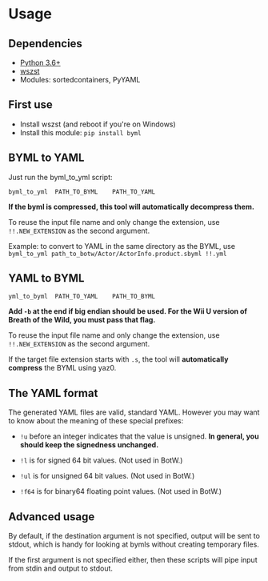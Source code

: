 # Usage

## Dependencies

- [Python 3.6+](https://www.python.org/downloads/release/python-370/)
- [wszst](https://szs.wiimm.de/download.html#os-cygwin)
- Modules: sortedcontainers, PyYAML

## First use

* Install wszst (and reboot if you're on Windows)
* Install this module: `pip install byml`

## BYML to YAML

Just run the byml_to_yml script:

```shell
byml_to_yml  PATH_TO_BYML    PATH_TO_YAML
```

**If the byml is compressed, this tool will automatically decompress them.**

To reuse the input file name and only change the extension, use `!!.NEW_EXTENSION` as the second argument.

Example: to convert to YAML in the same directory as the BYML, use `byml_to_yml path_to_botw/Actor/ActorInfo.product.sbyml !!.yml`

## YAML to BYML

```shell
yml_to_byml  PATH_TO_YAML    PATH_TO_BYML
```

**Add `-b` at the end if big endian should be used. For the Wii U version of Breath of the Wild,
you must pass that flag.**

To reuse the input file name and only change the extension, use `!!.NEW_EXTENSION` as the second argument.

If the target file extension starts with `.s`, the tool will **automatically compress**
the BYML using yaz0.

## The YAML format

The generated YAML files are valid, standard YAML.
However you may want to know about the meaning of these special prefixes:

* `!u` before an integer indicates that the value is unsigned. **In general, you should keep
the signedness unchanged.**

* `!l` is for signed 64 bit values. (Not used in BotW.)
* `!ul` is for unsigned 64 bit values. (Not used in BotW.)
* `!f64` is for binary64 floating point values. (Not used in BotW.)

## Advanced usage

By default, if the destination argument is not specified, output will be sent to stdout,
which is handy for looking at bymls without creating temporary files.

If the first argument is not specified either, then these scripts will pipe input from stdin
and output to stdout.
